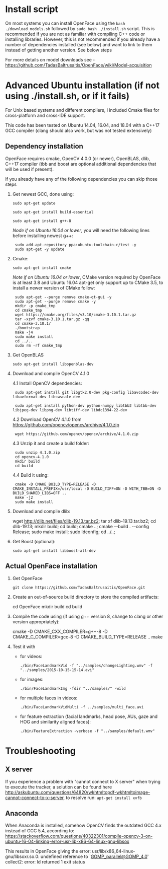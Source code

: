 # Install script 

On most systems you can install OpenFace using the `bash ./download_models.sh` followed by `sudo bash ./install.sh` script. This is recommended if you are not as familiar with compiling C++ code or installing libraries. However, this is not recommended if you already have a number of dependencies installed (see below) and want to link to them instead of getting another version. See below steps 

For more details on model downloads see - https://github.com/TadasBaltrusaitis/OpenFace/wiki/Model-acquisition

# Advanced Ubuntu installation (if not using ./install.sh, or if it fails)

For Unix based systems and different compilers, I included Cmake files for cross-platform and cross-IDE support.

This code has been tested on Ubuntu 14.04, 16.04, and 18.04 with a C++17 GCC compiler (clang should also work, but was not tested extensively)

## Dependency installation

OpenFace requires cmake, OpenCV 4.0.0 (or newer), OpenBLAS, dlib, C++17 compiler (tbb and boost are optional additional dependencies that will be used if present).

If you already have any of the following dependencies you can skip those steps

1. Get newest GCC, done using:

    `sudo apt-get update`

    `sudo apt-get install build-essential`
	
	`sudo apt-get install g++-8`

    *Node if on Ubuntu 16.04 or lower*, you will need the following lines before installing newest g++:

        sudo add-apt-repository ppa:ubuntu-toolchain-r/test -y
        sudo apt-get -y update

	
2. Cmake:

    `sudo apt-get install cmake`

	*Note if on Ubuntu 16.04 or lower*, CMake version required by OpenFace is at least 3.8 and Ubuntu 16.04 apt-get only support up to CMake 3.5, to install a newer version of CMake follow:

        sudo apt-get --purge remove cmake-qt-gui -y
        sudo apt-get --purge remove cmake -y
        mkdir -p cmake_tmp
        cd cmake_tmp
        wget https://cmake.org/files/v3.10/cmake-3.10.1.tar.gz
        tar -xzvf cmake-3.10.1.tar.gz -qq
        cd cmake-3.10.1/
        ./bootstrap
        make -j4
        sudo make install
        cd ../..
        sudo rm -rf cmake_tmp

	
3. Get OpenBLAS

    `sudo apt-get install libopenblas-dev`

4. Download and compile OpenCV 4.1.0

    4.1 Install OpenCV dependencies:

        sudo apt-get install git libgtk2.0-dev pkg-config libavcodec-dev libavformat-dev libswscale-dev

        sudo apt-get install python-dev python-numpy libtbb2 libtbb-dev libjpeg-dev libpng-dev libtiff-dev libdc1394-22-dev

    4.2 Download OpenCV 4.1.0 from https://github.com/opencv/opencv/archive/4.1.0.zip

        wget https://github.com/opencv/opencv/archive/4.1.0.zip

    4.3 Unzip it and create a build folder:

        sudo unzip 4.1.0.zip
        cd opencv-4.1.0
        mkdir build
        cd build

    4.4 Build it using:

        cmake -D CMAKE_BUILD_TYPE=RELEASE -D CMAKE_INSTALL_PREFIX=/usr/local -D BUILD_TIFF=ON -D WITH_TBB=ON -D BUILD_SHARED_LIBS=OFF ..
	    make -j2
        sudo make install

5. Download and compile dlib:

    wget http://dlib.net/files/dlib-19.13.tar.bz2;
    tar xf dlib-19.13.tar.bz2;
    cd dlib-19.13;
    mkdir build;
    cd build;
    cmake ..;
    cmake --build . --config Release;
    sudo make install;
    sudo ldconfig;
    cd ../..;    

6. Get Boost (optional):

    `sudo apt-get install libboost-all-dev`
	
## Actual OpenFace installation

1. Get OpenFace

    `git clone https://github.com/TadasBaltrusaitis/OpenFace.git`

2. Create an out-of-source build directory to store the compiled artifacts:

    cd OpenFace
    mkdir build
    cd build

3. Compile the code using (if using g++ version 8, change to clang or other version appropriately):

    cmake -D CMAKE_CXX_COMPILER=g++-8 -D CMAKE_C_COMPILER=gcc-8 -D CMAKE_BUILD_TYPE=RELEASE ..
    make

3. Test it with
    - for videos:

        `./bin/FaceLandmarkVid -f "../samples/changeLighting.wmv" -f "../samples/2015-10-15-15-14.avi"`

    - for images:

        `./bin/FaceLandmarkImg -fdir "../samples/" -wild`

    - for multiple faces in videos:

        `./bin/FaceLandmarkVidMulti -f ../samples/multi_face.avi`

    - for feature extraction (facial landmarks, head pose, AUs, gaze and HOG and similarity aligned faces):

        `./bin/FeatureExtraction -verbose -f "../samples/default.wmv"`

# Troubleshooting

## X server

If you experience a problem with "cannot connect to X server" when trying to execute the tracker, a solution can be found here http://askubuntu.com/questions/64820/wkhtmltopdf-wkhtmltoimage-cannot-connect-to-x-server, to resolve run:
    `apt-get install xvfb`

## Anaconda

When Anaconda is installed, somehow OpenCV finds the outdated GCC 4.x instead of GCC 5.4, according to: https://stackoverflow.com/questions/40322301/compile-opencv-3-on-ubuntu-16-04-linking-error-usr-lib-x86-64-linux-gnu-libsox

This results in OpenFace giving the error:
usr/lib/x86_64-linux-gnu/libsoxr.so.0: undefined reference to `GOMP_parallel@GOMP_4.0'
collect2: error: ld returned 1 exit status
